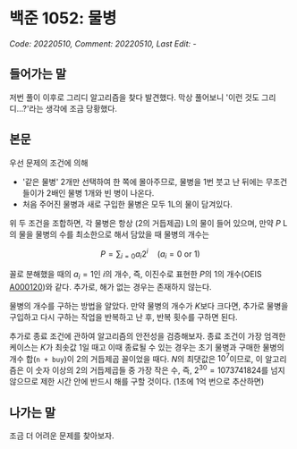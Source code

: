 # 백준 1052: 물병
_Code: 20220510, Comment: 20220510, Last Edit: -_

## 들어가는 말

 저번 풀이 이후로 그리디 알고리즘을 찾다 발견했다. 막상 풀어보니 '이런 것도 그리디...?'라는 생각에 조금 당황했다.

## 본문
우선 문제의 조건에 의해
* '같은 물병' 2개만 선택하여 한 쪽에 몰아주므로, 물병을 1번 붓고 난 뒤에는 무조건 들이가 2배인 물병 1개와 빈 병이 나온다.
* 처음 주어진 물병과 새로 구입한 물병은 모두 1L의 물이 담겨있다.

위 두 조건을 조합하면, 각 물병은 항상 (2의 거듭제곱) L의 물이 들어 있으며, 만약 $P$ L의 물을 물병의 수를 최소한으로 해서 담았을 때 물병의 개수는

$$ P = \sum_{i=0} a_i 2^i \quad (a_i = 0 \text{ or }1)$$

꼴로 분해했을 때의 $a_i = 1$인 $i$의 개수, 즉, 이진수로 표현한 $P$의 1의 개수(OEIS [A000120](https://oeis.org/A000120))와 같다. 추가로, 해가 없는 경우는 존재하지 않는다.

물병의 개수를 구하는 방법을 알았다. 만약 물병의 개수가 $K$보다 크다면, 추가로 물병을 구입하고 다시 구하는 작업을 반복하고 난 후, 반복 횟수를 구하면 된다.

추가로 종료 조건에 관하여 알고리즘의 안전성을 검증해보자. 종료 조건이 가장 엄격한 케이스는 $K$가 최솟값 1일 때고 이때 종료될 수 있는 경우는 초기 물병과 구매한 물병의 개수 합(`n + buy`)이 2의 거듭제곱 꼴이었을 때다. $N$의 최댓값은 $10^7$이므로, 이 알고리즘은 이 숫자 이상의 2의 거듭제곱들 중 가장 작은 수, 즉, $2^{30} = 1073741824$를 넘지 않으므로 제한 시간 안에 반드시 해를 구할 것이다. (1초에 1억 번으로 추산하면)

## 나가는 말

조금 더 어려운 문제를 찾아보자.